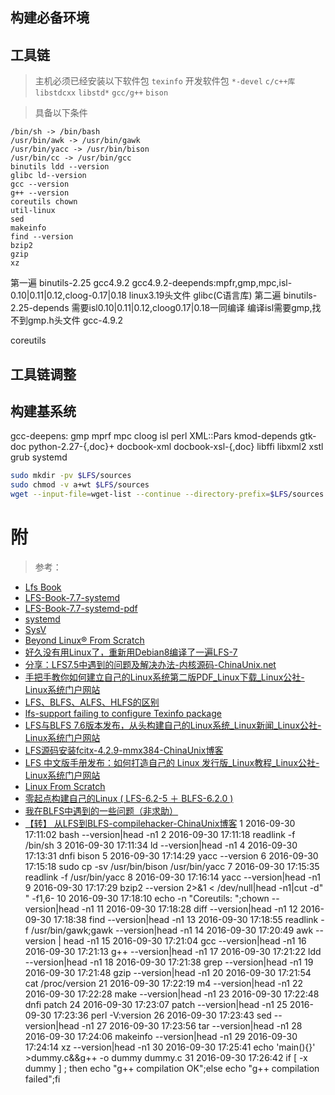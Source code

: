 [^lfs]: LFS(Linux From S...)，源码构建Linux基本系统 

## 构建必备环境
## 工具链 

> 主机必须已经安装以下软件包 `texinfo` 开发软件包 `*-devel` `c/c++库` `libstdcxx` `libstd*` `gcc/g++` `bison`
 
> 具备以下条件 

```
/bin/sh -> /bin/bash 
/usr/bin/awk -> /usr/bin/gawk 
/usr/bin/yacc -> /usr/bin/bison 
/usr/bin/cc -> /usr/bin/gcc 
binutils ldd --version 
glibc ld--version 
gcc --version 
g++ --version 
coreutils chown 
util-linux 
sed 
makeinfo 
find --version 
bzip2 
gzip 
xz
```

第一遍 
binutils-2.25 
gcc4.9.2 
gcc4.9.2-deepends:mpfr,gmp,mpc,isl-0.10|0.11|0.12,cloog-0.17|0.18 
linux3.19头文件 
glibc(C语言库)
第二遍 
binutils-2.25-depends 
需要isl0.10|0.11|0.12,cloog0.17|0.18一同编译 
编译isl需要gmp,找不到gmp.h头文件
gcc-4.9.2
 
coreutils
 
## 工具链调整

## 构建基系统 

gcc-deepens: gmp mprf mpc cloog isl
perl
XML::Pars
kmod-depends 
gtk-doc
python-2.27-{,doc}+ 
docbook-xml 
docbook-xsl-{,doc} 
libffi 
libxml2 
xstl
grub 
systemd

```Bash
sudo mkdir -pv $LFS/sources
sudo chmod -v a+wt $LFS/sources
wget --input-file=wget-list --continue --directory-prefix=$LFS/sources
```

# 附

> 参考：

+ [Lfs Book](https://lctt.github.io/LFS-BOOK) 
+ [LFS-Book-7.7-systemd](https://linux.cn/lfs/LFS-BOOK-7.7-systemd/index.html)
+ [LFS-Book-7.7-systemd-pdf](https://dn-linuxcn.qbox.me/lfs/LFS-BOOK-7.7-systemd.pdf)
+ [systemd](https://lctt.github.io/LFS-BOOK/lfs-systemd/index.html) 
+ [SysV](https://lctt.github.io/LFS-BOOK/lfs-sysv/LFS-BOOK.html) 
+ [Beyond Linux® From Scratch](http://www.linuxfromscratch.org/bdownloads/7.7/BLFS-BOOK-7.7-nochunks.html)
+ [好久没有用Linux了，重新用Debian8编译了一遍LFS-7](http://blog.chinaunix.net/xmlrpc.php?r=blog/article&uid=615510&id=5584643)
+ [分享：LFS7.5中遇到的问题及解决办法-内核源码-ChinaUnix.net](http://bbs.chinaunix.net/thread-4151174-1-1.html)
+ [手把手教你如何建立自己的Linux系统第二版PDF_Linux下载_Linux公社-Linux系统门户网站](http://www.linuxidc.com/Linux/2011-08/40705.htm)
+ [LFS、BLFS、ALFS、HLFS的区别](http://www.ha97.com/3927.html)
+ [lfs-support failing to configure Texinfo package](http://lists.linuxfromscratch.org/pipermail/lfs-support/2014-June/047034.html)
+ [LFS与BLFS 7.6版本发布，从头构建自己的Linux系统_Linux新闻_Linux公社-Linux系统门户网站](http://www.linuxidc.com/Linux/2014-10/107640.htm)
+ [LFS源码安装fcitx-4.2.9-mmx384-ChinaUnix博客](http://blog.chinaunix.net/xmlrpc.php?r=blog/article&uid=615510&id=5593207)
+ [LFS 中文版手册发布：如何打造自己的 Linux 发行版_Linux教程_Linux公社-Linux系统门户网站](http://www.linuxidc.com/Linux/2015-07/119840.htm)
+ [Linux From Scratch](http://www.jinbuguo.com/lfs62/index.html)
+ [零起点构建自己的Linux ( LFS-6.2-5 ＋ BLFS-6.2.0 )](http://www.phpfans.net/ask/fansa1/5203889388.html)
+ [我在BLFS中遇到的一些问题（非求助）](http://www.phpfans.net/ask/fansa1/9994845314.html)
+ [【转】 从LFS到BLFS-compilehacker-ChinaUnix博客](http://blog.chinaunix.net/uid-23219753-id-116154.html)
    1  2016-09-30 17:11:02 bash --version|head -n1
    2  2016-09-30 17:11:18 readlink -f /bin/sh
    3  2016-09-30 17:11:34 ld --version|head -n1
    4  2016-09-30 17:13:31 dnfi bison
    5  2016-09-30 17:14:29 yacc --version
    6  2016-09-30 17:15:18 sudo cp -sv /usr/bin/bison /usr/bin/yacc
    7  2016-09-30 17:15:35 readlink -f /usr/bin/yacc
    8  2016-09-30 17:16:14 yacc --version|head -n1
    9  2016-09-30 17:17:29 bzip2 --version 2>&1 < /dev/null|head -n1|cut -d" " -f1,6-
   10  2016-09-30 17:18:10 echo -n "Coreutils: ";chown --version|head -n1
   11  2016-09-30 17:18:28 diff --version|head -n1
   12  2016-09-30 17:18:38 find --version|head -n1
   13  2016-09-30 17:18:55 readlink -f /usr/bin/gawk;gawk --version|head -n1
   14  2016-09-30 17:20:49 awk --version | head -n1
   15  2016-09-30 17:21:04 gcc --version|head -n1
   16  2016-09-30 17:21:13 g++ --version|head -n1
   17  2016-09-30 17:21:22 ldd --version|head -n1
   18  2016-09-30 17:21:38 grep --version|head -n1
   19  2016-09-30 17:21:48 gzip --version|head -n1
   20  2016-09-30 17:21:54 cat /proc/version 
   21  2016-09-30 17:22:19 m4 --version|head -n1
   22  2016-09-30 17:22:28 make --version|head -n1
   23  2016-09-30 17:22:48 dnfi patch
   24  2016-09-30 17:23:07 patch --version|head -n1
   25  2016-09-30 17:23:36 perl -V:version
   26  2016-09-30 17:23:43 sed --version|head -n1
   27  2016-09-30 17:23:56 tar --version|head -n1
   28  2016-09-30 17:24:06 makeinfo --version|head -n1
   29  2016-09-30 17:24:14 xz --version|head -n1
   30  2016-09-30 17:25:41 echo 'main(){}' >dummy.c&&g++ -o dummy dummy.c
   31  2016-09-30 17:26:42 if [ -x dummy ] ; then echo "g++ compilation OK";else echo "g++ compilation failed";fi
